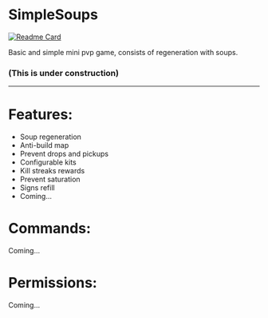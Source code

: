 # SimpleSoups

[![Readme Card](https://github-readme-stats.vercel.app/api/pin/?username=Jonakls&repo=SimpleSoups&theme=tokyonight)](https://github.com/Jonakls/SimpleSoups)

Basic and simple mini pvp game, consists of regeneration with soups.

### (This is under construction)

---

# Features:

* Soup regeneration
* Anti-build map
* Prevent drops and pickups
* Configurable kits
* Kill streaks rewards
* Prevent saturation
* Signs refill
* Coming...

# Commands:
Coming...

# Permissions:
Coming...